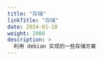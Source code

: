 ```yaml
---
title: "存储"
linkTitle: "存储"
date: 2024-01-18
weight: 2000
description: >
  利用 debian 实现的一些存储方案
---
```


